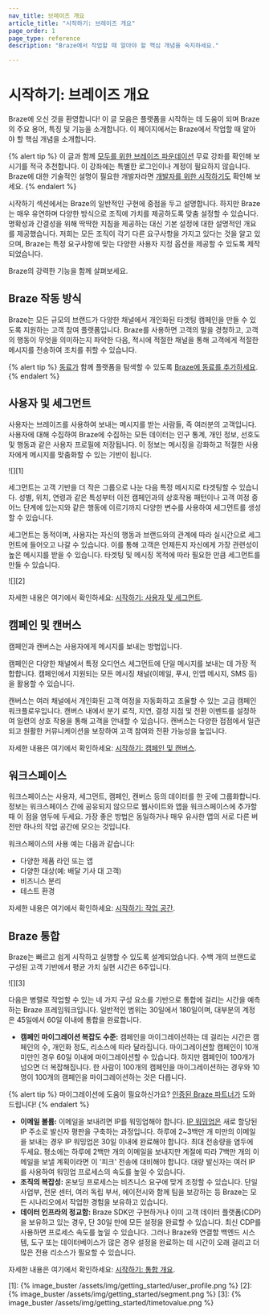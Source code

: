 ```yaml
---
nav_title: 브레이즈 개요
article_title: "시작하기: 브레이즈 개요"
page_order: 1
page_type: reference
description: "Braze에서 작업할 때 알아야 할 핵심 개념을 숙지하세요."

---
```


# 시작하기: 브레이즈 개요

Braze에 오신 것을 환영합니다! 이 글 모음은 플랫폼을 시작하는 데 도움이 되며 Braze의 주요 용어, 특징 및 기능을 소개합니다. 이 페이지에서는 Braze에서 작업할 때 알아야 할 핵심 개념을 소개합니다.

{% alert tip %}
이 글과 함께 [모두를 위한 브레이즈 파운데이션](https://learning.braze.com/page/braze-foundations-for-everyone) 무료 강좌를 확인해 보시기를 적극 추천합니다. 이 강좌에는 특별한 로그인이나 계정이 필요하지 않습니다. Braze에 대한 기술적인 설명이 필요한 개발자라면 [개발자를 위한 시작하기도]({{site.baseurl}}/developer_guide/platform_wide/getting_started/platform_overview) 확인해 보세요.
{% endalert %}

시작하기 섹션에서는 Braze의 일반적인 구현에 중점을 두고 설명합니다. 하지만 Braze는 매우 유연하며 다양한 방식으로 조직에 가치를 제공하도록 맞춤 설정할 수 있습니다. 명확성과 간결성을 위해 딱딱한 지침을 제공하는 대신 기본 설정에 대한 설명적인 개요를 제공했습니다. 저희는 모든 조직이 각기 다른 요구사항을 가지고 있다는 것을 알고 있으며, Braze는 특정 요구사항에 맞는 다양한 사용자 지정 옵션을 제공할 수 있도록 제작되었습니다.

Braze의 강력한 기능을 함께 살펴보세요.

## Braze 작동 방식

Braze는 모든 규모의 브랜드가 다양한 채널에서 개인화된 타겟팅 캠페인을 만들 수 있도록 지원하는 고객 참여 플랫폼입니다. Braze를 사용하면 고객의 말을 경청하고, 고객의 행동이 무엇을 의미하는지 파악한 다음, 적시에 적절한 채널을 통해 고객에게 적절한 메시지를 전송하여 조치를 취할 수 있습니다.

{% alert tip %}
[동료가]({{site.baseurl}}/user_guide/administrative/app_settings/manage_your_braze_users/adding_users_to_your_dashboard/#adding-braze-users) 함께 플랫폼을 탐색할 수 있도록 [Braze에 동료를 추가하세요]({{site.baseurl}}/user_guide/administrative/app_settings/manage_your_braze_users/adding_users_to_your_dashboard/#adding-braze-users).
{% endalert %}

## 사용자 및 세그먼트

사용자는 브레이즈를 사용하여 보내는 메시지를 받는 사람들, 즉 여러분의 고객입니다. 사용자에 대해 수집하여 Braze에 수집하는 모든 데이터는 인구 통계, 개인 정보, 선호도 및 행동과 같은 사용자 프로필에 저장됩니다. 이 정보는 메시징을 강화하고 적절한 사용자에게 메시지를 맞춤화할 수 있는 기반이 됩니다.

![][1]

세그먼트는 고객 기반을 더 작은 그룹으로 나눈 다음 특정 메시지로 타겟팅할 수 있습니다. 성별, 위치, 연령과 같은 특성부터 이전 캠페인과의 상호작용 패턴이나 고객 여정 중 어느 단계에 있는지와 같은 행동에 이르기까지 다양한 변수를 사용하여 세그먼트를 생성할 수 있습니다.

세그먼트는 동적이며, 사용자는 자신의 행동과 브랜드와의 관계에 따라 실시간으로 세그먼트에 들어오고 나갈 수 있습니다. 이를 통해 고객은 언제든지 자신에게 가장 관련성이 높은 메시지를 받을 수 있습니다. 타겟팅 및 메시징 목적에 따라 필요한 만큼 세그먼트를 만들 수 있습니다.

![][2]

자세한 내용은 여기에서 확인하세요: [시작하기: 사용자 및 세그먼트]({{site.baseurl}}/user_guide/getting_started/users_segments/).

## 캠페인 및 캔버스

캠페인과 캔버스는 사용자에게 메시지를 보내는 방법입니다.

캠페인은 다양한 채널에서 특정 오디언스 세그먼트에 단일 메시지를 보내는 데 가장 적합합니다. 캠페인에서 지원되는 모든 메시징 채널(이메일, 푸시, 인앱 메시지, SMS 등)을 활용할 수 있습니다.

캔버스는 여러 채널에서 개인화된 고객 여정을 자동화하고 조율할 수 있는 고급 캠페인 워크플로우입니다. 캔버스 내에서 분기 로직, 지연, 결정 지점 및 전환 이벤트를 설정하여 일련의 상호 작용을 통해 고객을 안내할 수 있습니다. 캔버스는 다양한 접점에서 일관되고 원활한 커뮤니케이션을 보장하여 고객 참여와 전환 가능성을 높입니다. 

자세한 내용은 여기에서 확인하세요: [시작하기: 캠페인 및 캔버스]({{site.baseurl}}/user_guide/getting_started/campaigns_canvases/).

## 워크스페이스

워크스페이스는 사용자, 세그먼트, 캠페인, 캔버스 등의 데이터를 한 곳에 그룹화합니다. 정보는 워크스페이스 간에 공유되지 않으므로 웹사이트와 앱을 워크스페이스에 추가할 때 이 점을 염두에 두세요. 가장 좋은 방법은 동일하거나 매우 유사한 앱의 서로 다른 버전만 하나의 작업 공간에 모으는 것입니다.

워크스페이스의 사용 예는 다음과 같습니다:

- 다양한 제품 라인 또는 앱
- 다양한 대상(예: 배달 기사 대 고객)
- 비즈니스 분리
- 테스트 환경

자세한 내용은 여기에서 확인하세요: [시작하기: 작업 공간]({{site.baseurl}}/user_guide/getting_started/workspaces/).

## Braze 통합

Braze는 빠르고 쉽게 시작하고 실행할 수 있도록 설계되었습니다. 수백 개의 브랜드로 구성된 고객 기반에서 평균 가치 실현 시간은 6주입니다.

![][3]

다음은 병렬로 작업할 수 있는 네 가지 구성 요소를 기반으로 통합에 걸리는 시간을 예측하는 Braze 프레임워크입니다. 일반적인 범위는 30일에서 180일이며, 대부분의 계정은 45일에서 60일 이내에 통합을 완료합니다.

- **캠페인 마이그레이션 복잡도 수준:** 캠페인을 마이그레이션하는 데 걸리는 시간은 캠페인의 수, 개인화 정도, 리소스에 따라 달라집니다. 마이그레이션할 캠페인이 10개 미만인 경우 60일 이내에 마이그레이션할 수 있습니다. 하지만 캠페인이 100개가 넘으면 더 복잡해집니다. 한 사람이 100개의 캠페인을 마이그레이션하는 경우와 10명이 100개의 캠페인을 마이그레이션하는 것은 다릅니다.

{% alert tip %}
마이그레이션에 도움이 필요하신가요? [인증된 Braze 파트너가](https://www.braze.com/partners/solutions-partners) 도와드립니다!
{% endalert %}

- **이메일 볼륨:** 이메일을 보내려면 IP를 워밍업해야 합니다. [IP 워밍업은]({{site.baseurl}}/user_guide/onboarding_with_braze/email_setup/ip_warming/) 새로 할당된 IP 주소로 발신자 평판을 구축하는 과정입니다. 하루에 2~3백만 개 미만의 이메일을 보내는 경우 IP 워밍업은 30일 이내에 완료해야 합니다. 최대 전송량을 염두에 두세요. 평소에는 하루에 2백만 개의 이메일을 보내지만 계절에 따라 7백만 개의 이메일을 보낼 계획이라면 이 '피크' 전송에 대비해야 합니다. 대량 발신자는 여러 IP를 사용하여 워밍업 프로세스의 속도를 높일 수 있습니다.
- **조직의 복잡성:** 온보딩 프로세스는 비즈니스 요구에 맞게 조정할 수 있습니다. 단일 사업부, 전문 센터, 여러 독립 부서, 에이전시와 함께 팀을 보강하는 등 Braze는 모든 시나리오에서 작업한 경험을 보유하고 있습니다.
- **데이터 인프라의 정교함:** Braze SDK만 구현하거나 이미 고객 데이터 플랫폼(CDP)을 보유하고 있는 경우, 단 30일 만에 모든 설정을 완료할 수 있습니다. 최신 CDP를 사용하면 프로세스 속도를 높일 수 있습니다. 그러나 Braze와 연결할 백엔드 시스템, 도구 또는 데이터베이스가 많은 경우 설정을 완료하는 데 시간이 오래 걸리고 더 많은 전용 리소스가 필요할 수 있습니다.

자세한 내용은 여기에서 확인하세요: [시작하기: 통합 개요]({{site.baseurl}}/user_guide/getting_started/integration/).

[1]: {% image_buster /assets/img/getting_started/user_profile.png %}
[2]: {% image_buster /assets/img/getting_started/segment.png %}
[3]: {% image_buster /assets/img/getting_started/timetovalue.png %}